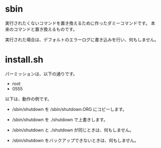 sbin
====
実行されたくないコマンドを置き換えるために作ったダミーコマンドです。
本来のコマンドと置き換えるものです。

実行された場合は、デフォルトのエラーログに書き込みを行い、何もしません。

install.sh
==========

パーミッションは、以下の通りです。
- root
- 0555

以下は、動作の例です。
- /sbin/shutdown を /sbin/shutdown.ORG にコピーします。
- /sbin/shutdown を ./shutdown で上書きします。

- /sbin/shutdown と ./shutdown が同じときは、何もしません。
- /sbin/shutdown をバックアップできないときは、何もしません。
